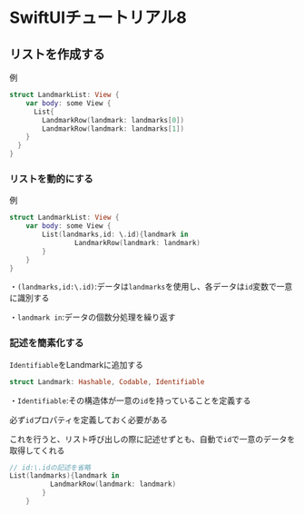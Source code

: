 # SwiftUIチュートリアル8

## リストを作成する

例

```swift
struct LandmarkList: View {
    var body: some View {
      List{
        LandmarkRow(landmark: landmarks[0])
        LandmarkRow(landmark: landmarks[1])
    }
  }
}
```

### リストを動的にする

例

```swift
struct LandmarkList: View {
    var body: some View {
        List(landmarks,id: \.id){landmark in
                LandmarkRow(landmark: landmark)
        }
    }
}
```

・`(landmarks,id:\.id)`:データは`landmarks`を使用し、各データは`id`変数で一意に識別する

・`landmark in`:データの個数分処理を繰り返す

### 記述を簡素化する

`Identifiable`をLandmarkに追加する

```swift
struct Landmark: Hashable, Codable, Identifiable
```

・`Identifiable`:その構造体が一意の`id`を持っていることを定義する

必ず`id`プロパティを定義しておく必要がある

これを行うと、リスト呼び出しの際に記述せずとも、自動で`id`で一意のデータを取得してくれる

```swift
// id:\.idの記述を省略
List(landmarks){landmark in
          LandmarkRow(landmark: landmark)
        }
    }
```

